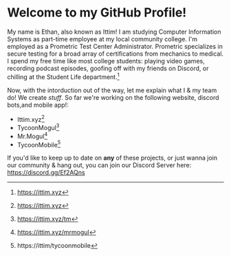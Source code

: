 # Welcome to my GitHub Profile!
My name is Ethan, also known as Ittim! I am studying Computer Information Systems as part-time employee at my local community college. I'm employed as a Prometric Test Center Administrator. Prometric specializes in secure testing for a broad array of certifications from mechanics to medical. I spend my free time like most college students: playing video games, recording podcast episodes, goofing off with my friends on Discord, or chilling at the Student Life department.[^1]

Now, with the intorduction out of the way, let me explain what I & my team do! We create *stuff*. So far we're working on the following website, discord bots,and mobile app!:

* Ittim.xyz[^1]
* TycoonMogul[^2]
* Mr.Mogul[^3]
* TycoonMobile[^4]

If you'd like to keep up to date on **any** of these projects, or just wanna join our community & hang out, you can join our Discord Server here: https://discord.gg/Ef2AQns





[^1]:https://ittim.xyz
[^2]:https://ittim.xyz/tm
[^3]:https://ittim.xyz/mrmogul
[^4]:https://ittim/tycoonmobile
